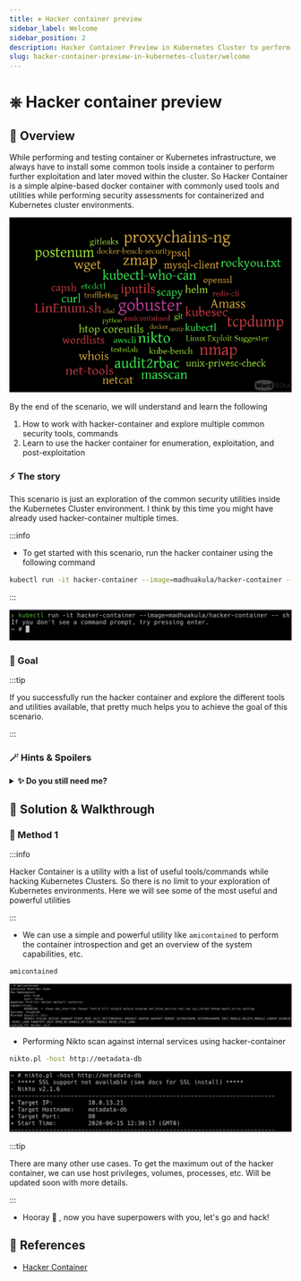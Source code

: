 ```yaml
---
title: ⎈ Hacker container preview
sidebar_label: Welcome
sidebar_position: 2
description: Hacker Container Preview in Kubernetes Cluster to perform pentesting and security audits - Kubernetes Goat Scenario 🚀
slug: hacker-container-preview-in-kubernetes-cluster/welcome
---
```


# ⎈ Hacker container preview

## 🙌 Overview

While performing and testing container or Kubernetes infrastructure, we always have to install some common tools inside a container to perform further exploitation and later moved within the cluster. So Hacker Container is a simple alpine-based docker container with commonly used tools and utilities while performing security assessments for containerized and Kubernetes cluster environments.

![Hacker Container](../images/hacker-container.png)

By the end of the scenario, we will understand and learn the following

1. How to work with hacker-container and explore multiple common security tools, commands
2. Learn to use the hacker container for enumeration, exploitation, and post-exploitation

### ⚡️ The story

This scenario is just an exploration of the common security utilities inside the Kubernetes Cluster environment. I think by this time you might have already used hacker-container multiple times.

:::info

- To get started with this scenario, run the hacker container using the following command

```bash
kubectl run -it hacker-container --image=madhuakula/hacker-container -- sh
```

:::

![Scenario 14 Welcome](../images/sc-14-1.png)

### 🎯 Goal

:::tip

If you successfully run the hacker container and explore the different tools and utilities available, that pretty much helps you to achieve the goal of this scenario.

:::

### 🪄 Hints & Spoilers

<details>
  <summary><b>✨ Do you still need me? </b></summary>
  <div>
    <div>I think you have all the super powers with you now, go hack 🙌</div>
  </div>
</details>


## 🎉 Solution & Walkthrough

### 🎲 Method 1

:::info

Hacker Container is a utility with a list of useful tools/commands while hacking Kubernetes Clusters. So there is no limit to your exploration of Kubernetes environments. Here we will see some of the most useful and powerful utilities

:::

- We can use a simple and powerful utility like `amicontained` to perform the container introspection and get an overview of the system capabilities, etc.

```bash
amicontained
```

![Scenario 14 amicontained](../images/sc-14-2.png)

- Performing Nikto scan against internal services using hacker-container

```bash
nikto.pl -host http://metadata-db
```

![Scenario 14 amicontained](../images/sc-14-3.png)

:::tip

There are many other use cases. To get the maximum out of the hacker container, we can use host privileges, volumes, processes, etc. Will be updated soon with more details.

:::

- Hooray 🥳 , now you have superpowers with you, let's go and hack!

## 🔖 References

- [Hacker Container](https://github.com/madhuakula/hacker-container)

